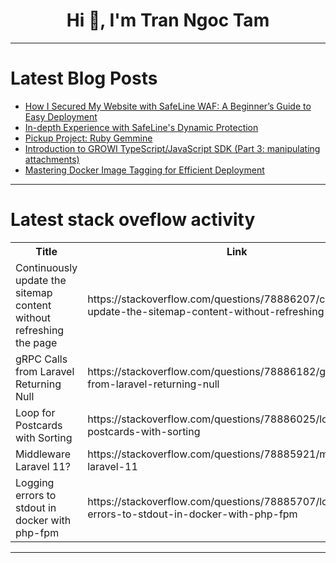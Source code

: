 <h1 align="center">Hi 👋, I'm Tran Ngoc Tam</h1>

---

# Latest Blog Posts 
<!-- BLOG-POST-LIST:START -->
- [How I Secured My Website with SafeLine WAF: A Beginner’s Guide to Easy Deployment](https://dev.to/lulu_liu_c90f973e2f954d7f/how-i-secured-my-website-with-safeline-waf-a-beginners-guide-to-easy-deployment-1854)
- [In-depth Experience with SafeLine&#39;s Dynamic Protection](https://dev.to/butterflyi8/in-depth-experience-with-safelines-dynamic-protection-3lcp)
- [Pickup Project: Ruby Gemmine](https://dev.to/theholyspirit/pickup-project-ruby-gemmine-mja)
- [Introduction to GROWI TypeScript/JavaScript SDK &lpar;Part 3: manipulating attachments&rpar;](https://dev.to/goofmint/introduction-to-growi-typescriptjavascript-sdk-part-3-manipulating-attachments-2jai)
- [Mastering Docker Image Tagging for Efficient Deployment](https://dev.to/labex/mastering-docker-image-tagging-for-efficient-deployment-3ijb)
<!-- BLOG-POST-LIST:END -->

---

# Latest stack oveflow activity
<table>
  <tr><th>Title</th><th>Link</th></tr>
  <!-- STACKOVERFLOW:START --><tr><td>Continuously update the sitemap content without refreshing the page</td><td>https://stackoverflow.com/questions/78886207/continuously-update-the-sitemap-content-without-refreshing-the-page</td></tr><tr><td>gRPC Calls from Laravel Returning Null</td><td>https://stackoverflow.com/questions/78886182/grpc-calls-from-laravel-returning-null</td></tr><tr><td>Loop for Postcards with Sorting</td><td>https://stackoverflow.com/questions/78886025/loop-for-postcards-with-sorting</td></tr><tr><td>Middleware Laravel 11?</td><td>https://stackoverflow.com/questions/78885921/middleware-laravel-11</td></tr><tr><td>Logging errors to stdout in docker with php-fpm</td><td>https://stackoverflow.com/questions/78885707/logging-errors-to-stdout-in-docker-with-php-fpm</td></tr><!-- STACKOVERFLOW:END -->
</table>

---


